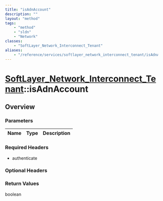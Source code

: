 ```yaml
---
title: "isAdnAccount"
description: ""
layout: "method"
tags:
    - "method"
    - "sldn"
    - "Network"
classes:
    - "SoftLayer_Network_Interconnect_Tenant"
aliases:
    - "/reference/services/softlayer_network_interconnect_tenant/isAdnAccount"
---
```

# [SoftLayer_Network_Interconnect_Tenant](/reference/services/SoftLayer_Network_Interconnect_Tenant)::isAdnAccount




## Overview 


### Parameters 
|Name | Type | Description |
| --- | --- | --- |


### Required Headers
* authenticate

### Optional Headers

### Return Values
boolean


